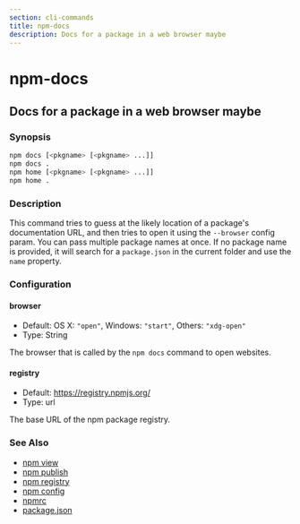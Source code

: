 ```yaml
---
section: cli-commands 
title: npm-docs
description: Docs for a package in a web browser maybe
---
```


# npm-docs 

## Docs for a package in a web browser maybe


### Synopsis

```bash
npm docs [<pkgname> [<pkgname> ...]]
npm docs .
npm home [<pkgname> [<pkgname> ...]]
npm home .
```

### Description

This command tries to guess at the likely location of a package's
documentation URL, and then tries to open it using the `--browser`
config param. You can pass multiple package names at once. If no
package name is provided, it will search for a `package.json` in
the current folder and use the `name` property.

### Configuration

#### browser

* Default: OS X: `"open"`, Windows: `"start"`, Others: `"xdg-open"`
* Type: String

The browser that is called by the `npm docs` command to open websites.

#### registry

* Default: https://registry.npmjs.org/
* Type: url

The base URL of the npm package registry.


### See Also

* [npm view](/cli-commands/npm-view)
* [npm publish](/cli-commands/npm-publish)
* [npm registry](/using-npm/registry)
* [npm config](/cli-commands/npm-config)
* [npmrc](/configuring-npm/npmrc)
* [package.json](/configuring-npm/package-json)
